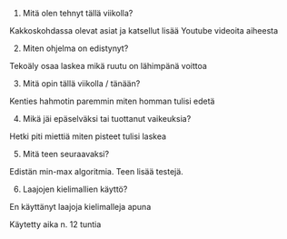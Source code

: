 1. Mitä olen tehnyt tällä viikolla?

Kakkoskohdassa olevat asiat ja katsellut lisää Youtube videoita aiheesta

2. Miten ohjelma on edistynyt?

Tekoäly osaa laskea mikä ruutu on lähimpänä voittoa

3. Mitä opin tällä viikolla / tänään?

Kenties hahmotin paremmin miten homman tulisi edetä

4. Mikä jäi epäselväksi tai tuottanut vaikeuksia?

Hetki piti miettiä miten pisteet tulisi laskea

5. Mitä teen seuraavaksi?

Edistän min-max algoritmia. Teen lisää testejä.

6. Laajojen kielimallien käyttö?

En käyttänyt laajoja kielimalleja apuna

Käytetty aika n. 12 tuntia
